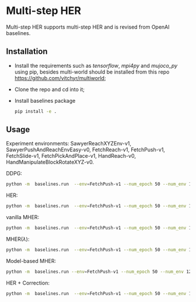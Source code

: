 # Multi-step HER
Multi-step HER supports multi-step HER and is revised from OpenAI baselines.

## Installation
- Install the requirements such as *tensorflow*, *mpi4py* and *mujoco_py* using pip, besides multi-world should be installed from this repo https://github.com/vitchyr/multiworld;

- Clone the repo and cd into it;

- Install baselines package
    ```bash
    pip install -e .
    ```


## Usage
Experiment environments: SawyerReachXYZEnv-v1, SawyerPushAndReachEnvEasy-v0, FetchReach-v1, FetchPush-v1, FetchSlide-v1, FetchPickAndPlace-v1, HandReach-v0,  HandManipulateBlockRotateXYZ-v0.

DDPG:
```bash
python -m  baselines.run  --env=FetchPush-v1 --num_epoch 50 --num_env 12 --noher True --log_path=~/logs/FetchPush_env12/ --save_path=~/ddpg/fetchpush/
```
HER:
```bash
python -m  baselines.run  --env=FetchPush-v1 --num_epoch 50 --num_env 12 --log_path=~/logs/FetchPush_env12/ --save_path=~/her/fetchpush/
```
vanilla MHER:
```bash
python -m  baselines.run  --env=FetchPush-v1 --num_epoch 50 --num_env 12  --n_step 2 --mode nstep --log_path=~/logs/FetchPush_env12_nstep_2/ --save_path=~/policies/nstepher/fetchpush/
```
MHER($\lambda$):
```bash
python -m  baselines.run  --env=FetchPush-v1 --num_epoch 50 --num_env 12  --n_step 2 --mode lambda --lamb 0.7 --log_path=~/logs/FetchPush_env12_nstep_2/ --save_path=~/policies/mher_lambda/fetchpush/
```
Model-based MHER:
```bash
python -m  baselines.run --env=FetchPush-v1 --num_epoch 50 --num_env 12  --n_step 2 --mode dynamic --alpha 0.5 --log_path=~/logs/FetchPush_env12_nstep_2/ --save_path=~/policies/mmher/fetchpush/
```
HER + Correction:
```bash
python -m  baselines.run  --env=FetchPush-v1 --num_epoch 50 --num_env 12  --n_step 2 --mode correct --cor_rate 1 --log_path=~/logs/FetchPush_env12_nstep_2/ --save_path=~/policies/nstepher_correction/fetchpush/
```

